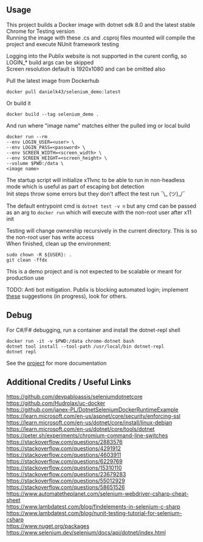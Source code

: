 ## Usage
This project builds a Docker image with dotnet sdk 8.0 and the latest stable Chrome for Testing version  
Running the image with these .cs and .csproj files mounted will compile the project and execute NUnit framework testing  

Logging into the Publix website is not supported in the curent config, so LOGIN_* build args can be skipped  
Screen resolution default is 1920x1080 and can be omitted also  

Pull the latest image from Dockerhub
```
docker pull danielk43/selenium_demo:latest
```
Or build it
```
docker build --tag selenium_demo .
```
And run where "image name" matches either the pulled img or local build
```
docker run --rm
--env LOGIN_USER=<user> \
--env LOGIN_PASS=<password> \
--env SCREEN_WIDTH=<screen_width> \
--env SCREEN_HEIGHT=<screen_height> \
--volume $PWD:/data \
<image name>
```
The startup script will initialize x11vnc to be able to run in non-headless mode which is useful as part of escaping bot detection  
Init steps throw some errors but they don't affect the test run ¯\\_ (ツ)_/¯  

The default entrypoint cmd is `dotnet test -v n` but any cmd can be passed as an arg to `docker run` which will execute with the non-root user after x11 init  

Testing will change ownership recursively in the current directory. This is so the non-root user has write access  
When finished, clean up the environment:  
```
sudo chown -R ${USER}: .
git clean -ffdx
```

This is a demo project and is not expected to be scalable or meant for production use  

TODO: Anti bot mitigation. Publix is blocking automated login; implement [these](https://piprogramming.org/articles/How-to-make-Selenium-undetectable-and-stealth--7-Ways-to-hide-your-Bot-Automation-from-Detection-0000000017.html) suggestions (in progress), look for others. 

## Debug
For C#/F# debugging, run a container and install the dotnet-repl shell  
```
docker run -it -v $PWD:/data chrome-dotnet bash
dotnet tool install --tool-path /usr/local/bin dotnet-repl
dotnet repl
```
See the [project](https://github.com/jonsequitur/dotnet-repl) for more documentation  

## Additional Credits / Useful Links
https://github.com/devpabloassis/seleniumdotnetcore  
https://github.com/Hudrolax/uc-docker  
https://github.com/janex-PL/DotnetSeleniumDockerRuntimeExample  
https://learn.microsoft.com/en-us/aspnet/core/security/enforcing-ssl  
https://learn.microsoft.com/en-us/dotnet/core/install/linux-debian  
https://learn.microsoft.com/en-us/dotnet/core/tools/dotnet  
https://peter.sh/experiments/chromium-command-line-switches  
https://stackoverflow.com/questions/2883576  
https://stackoverflow.com/questions/4291912  
https://stackoverflow.com/questions/4603911  
https://stackoverflow.com/questions/6229769  
https://stackoverflow.com/questions/15310110  
https://stackoverflow.com/questions/23679283  
https://stackoverflow.com/questions/55012929  
https://stackoverflow.com/questions/58651526  
https://www.automatetheplanet.com/selenium-webdriver-csharp-cheat-sheet  
https://www.lambdatest.com/blog/findelements-in-selenium-c-sharp  
https://www.lambdatest.com/blog/nunit-testing-tutorial-for-selenium-csharp  
https://www.nuget.org/packages  
https://www.selenium.dev/selenium/docs/api/dotnet/index.html  
